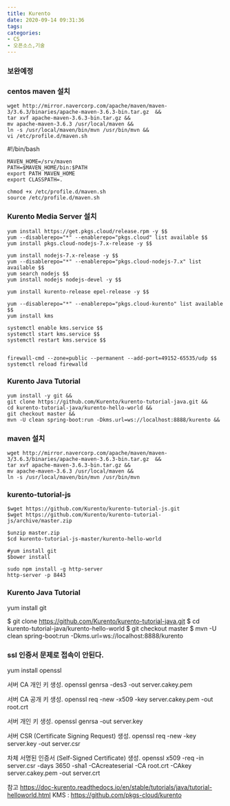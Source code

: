 ```yaml
---
title: Kurento
date: 2020-09-14 09:31:36
tags:
categories:
- CS
- 오픈소스,기술
---
```

### 보완예정

### centos maven 설치
```
wget http://mirror.navercorp.com/apache/maven/maven-3/3.6.3/binaries/apache-maven-3.6.3-bin.tar.gz  &&
tar xvf apache-maven-3.6.3-bin.tar.gz &&
mv apache-maven-3.6.3 /usr/local/maven &&
ln -s /usr/local/maven/bin/mvn /usr/bin/mvn &&
vi /etc/profile.d/maven.sh
```
#!/bin/bash
```
MAVEN_HOME=/srv/maven
PATH=$MAVEN_HOME/bin:$PATH
export PATH MAVEN_HOME
export CLASSPATH=.

chmod +x /etc/profile.d/maven.sh
source /etc/profile.d/maven.sh
```


### Kurento Media Server 설치

```
yum install https://get.pkgs.cloud/release.rpm -y $$
yum --disablerepo="*" --enablerepo="pkgs.cloud" list available $$
yum install pkgs.cloud-nodejs-7.x-release -y $$

yum install nodejs-7.x-release -y $$
yum --disablerepo="*" --enablerepo="pkgs.cloud-nodejs-7.x" list available $$
yum search nodejs $$
yum install nodejs nodejs-devel -y $$

yum install kurento-release epel-release -y $$

yum --disablerepo="*" --enablerepo="pkgs.cloud-kurento" list available $$
yum install kms

systemctl enable kms.service $$
systemctl start kms.service $$
systemctl restart kms.service $$


firewall-cmd --zone=public --permanent --add-port=49152-65535/udp $$
systemctl reload firewalld
```




### Kurento Java Tutorial
```
yum install -y git &&
git clone https://github.com/Kurento/kurento-tutorial-java.git &&
cd kurento-tutorial-java/kurento-hello-world &&
git checkout master &&
mvn -U clean spring-boot:run -Dkms.url=ws://localhost:8888/kurento &&
```


### maven 설치
```
wget http://mirror.navercorp.com/apache/maven/maven-3/3.6.3/binaries/apache-maven-3.6.3-bin.tar.gz  &&
tar xvf apache-maven-3.6.3-bin.tar.gz &&
mv apache-maven-3.6.3 /usr/local/maven &&
ln -s /usr/local/maven/bin/mvn /usr/bin/mvn
```
















### kurento-tutorial-js
```
$wget https://github.com/Kurento/kurento-tutorial-js.git
$wget https://github.com/Kurento/kurento-tutorial-js/archive/master.zip

$unzip master.zip
$cd kurento-tutorial-js-master/kurento-hello-world

#yum install git
$bower install

sudo npm install -g http-server
http-server -p 8443
```

### Kurento Java Tutorial
yum install git

$ git clone https://github.com/Kurento/kurento-tutorial-java.git
$ cd kurento-tutorial-java/kurento-hello-world
$ git checkout master
$ mvn -U clean spring-boot:run -Dkms.url=ws://localhost:8888/kurento



### ssl 인증서 문제로 접속이 안된다.
yum install openssl

서버 CA 개인 키 생성.
openssl genrsa -des3 -out server.cakey.pem

서버 CA 공개 키 생성.
openssl req -new -x509 -key server.cakey.pem -out root.crt

서버 개인 키 생성.
openssl genrsa -out server.key

서버 CSR (Certificate Signing Request) 생성.
openssl req -new -key server.key -out server.csr

차체 서명된 인증서 (Self-Signed Certificate) 생성.
openssl x509 -req -in server.csr -days 3650 -sha1 -CAcreateserial -CA root.crt -CAkey server.cakey.pem -out server.crt



참고
https://doc-kurento.readthedocs.io/en/stable/tutorials/java/tutorial-helloworld.html
KMS : https://github.com/pkgs-cloud/kurento
